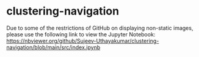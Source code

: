 # clustering-navigation
Due to some of the restrictions of GitHub on displaying non-static images, please use the following link to view the Jupyter Notebook:
  https://nbviewer.org/github/Sujeev-Uthayakumar/clustering-navigation/blob/main/src/index.ipynb
